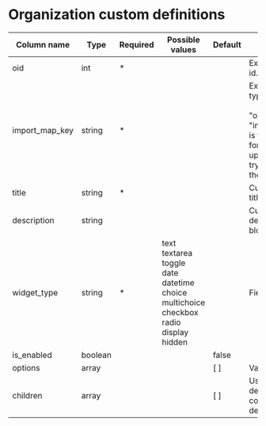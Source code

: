 Organization custom definitions
==================

| Column name               | Type    | Required | Possible values                                                                                                                                 | Default | Description                                                                                                                             | Examples                           |
| --------------------------|---------|----------|-------------------------------------------------------------------------------------------------------------------------------------------------|---------|-----------------------------------------------------------------------------------------------------------------------------------------|------------------------------------|
| oid                       | int     |  *       |                                                                                                                                                 |         | External source id.                                                                                                                     |                                    |
| import_map_key            | string  |  *       |                                                                                                                                                 |         | External source type. <br/><br/>  "oid" + "import_map_key" is the unique key for proper item updates when you try to re-import the item.| dp_org_fie, zd_org_field         |
| title                     | string  |  *       |                                                                                                                                                 |         | Custom definition title.                                                                                                                |                                    |
| description               | string  |          |                                                                                                                                                 |         | Custom definition description, help block.                                                                                              |                                    |
| widget_type               | string  |  *       | text <br/> textarea <br/> toggle <br/> date <br/> datetime <br/> choice <br/> multichoice <br/> checkbox <br/> radio <br/> display <br/> hidden |         | Field type.                                                                                                                             |                                    |
| is_enabled                | boolean |          |                                                                                                                                                 | false   |                                                                                                                                         |                                    |
| options                   | array   |          |                                                                                                                                                 | [ ]     | Validation options.                                                                                                                     |                                    |
| children                  | array   |          |                                                                                                                                                 | [ ]     | Used for choice definitions, contains choice definitions.                                                                               |                                    |
